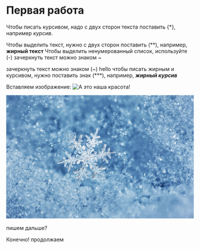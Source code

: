 # Первая работа #

Чтобы писать курсивом, надо с двух сторон текста поставить {*}, например *курсив*.

Чтобы выделить текст, нужно с двух сторон поставить (**), например, **жирный текст**
Чтобы выделить ненумерованный список, используйте (-)
зачеркнуть текст можно знаком ~ 


зачеркнуть текст можно знаком (~)
hello
чтобы писать жирным и курсивом, нужно поставить знак (***), например, ***жирный курсив***

Вставляем изображение: ![А это наша красота!](бусы.jpg) 

![и это красота!](снег.jpg)

пишем дальше? 

Конечно! продолжаем
